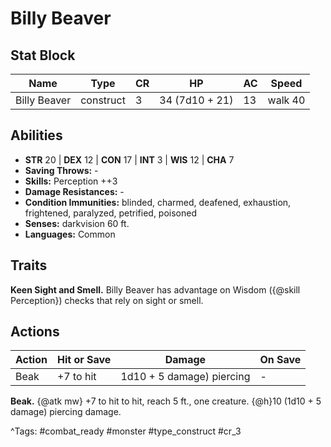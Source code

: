 # Billy Beaver

## Stat Block

| Name | Type | CR | HP | AC | Speed |
|------|------|----|----|----|-------|
| Billy Beaver | construct | 3 | 34 (7d10 + 21) | 13 | walk 40 |

## Abilities

- **STR** 20 | **DEX** 12 | **CON** 17 | **INT** 3 | **WIS** 12 | **CHA** 7
- **Saving Throws:** -  
- **Skills:** Perception ++3  
- **Damage Resistances:** -  
- **Condition Immunities:** blinded, charmed, deafened, exhaustion, frightened, paralyzed, petrified, poisoned  
- **Senses:** darkvision 60 ft.  
- **Languages:** Common

## Traits

**Keen Sight and Smell.** Billy Beaver has advantage on Wisdom ({@skill Perception}) checks that rely on sight or smell.


## Actions

| Action | Hit or Save | Damage | On Save |
|--------|--------------|--------|----------|
| Beak | +7 to hit | 1d10 + 5 damage) piercing | - |

**Beak.** {@atk mw} +7 to hit to hit, reach 5 ft., one creature. {@h}10 (1d10 + 5 damage) piercing damage.


^Tags: #combat_ready #monster #type_construct #cr_3